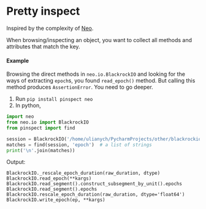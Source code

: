 # Pretty inspect

Inspired by the complexity of [Neo](https://github.com/NeuralEnsemble/python-neo).

When browsing/inspecting an object, you want to collect all methods and attributes that match the key.

#### Example

Browsing the direct methods in `neo.io.BlackrockIO` and looking for the ways of extracting `epoch`s, you found `read_epoch()` method. But calling this method produces `AssertionError`. You need to go deeper.
1. Run `pip install pinspect neo`
2. In python,

```python
import neo
from neo.io import BlackrockIO
from pinspect import find

session = BlackrockIO('/home/ulianych/PycharmProjects/other/blackrockio/sampleData')
matches = find(session, 'epoch')  # a list of strings
print('\n'.join(matches))
```

Output:

```
BlackrockIO._rescale_epoch_duration(raw_duration, dtype)
BlackrockIO.read_epoch(**kargs)
BlackrockIO.read_segment().construct_subsegment_by_unit().epochs
BlackrockIO.read_segment().epochs
BlackrockIO.rescale_epoch_duration(raw_duration, dtype='float64')
BlackrockIO.write_epoch(ep, **kargs)
```